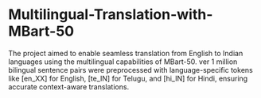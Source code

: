 # Multilingual-Translation-with-MBart-50
The project aimed to enable seamless translation from English to Indian languages using the multilingual capabilities of MBart-50. ver 1 million bilingual sentence pairs were preprocessed with language-specific tokens like [en_XX] for English, [te_IN] for Telugu, and [hi_IN] for Hindi, ensuring accurate context-aware translations.
